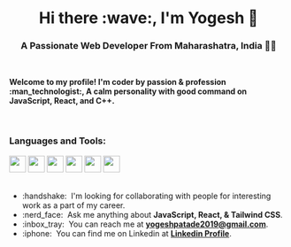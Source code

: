 <h1 align="center">Hi there :wave:, I'm Yogesh 🐼 </h1>

<h3 align="center">A Passionate Web Developer From Maharashatra, India 👨‍💻</h3>

<br/>
<p><strong>Welcome to my profile! I'm coder by passion & profession :man_technologist:, A calm personality with good command on JavaScript, React, and C++.</strong></p>
</br>

<h3 align="left">Languages and Tools:</h3>
<div align="left">
<a style="text-decoration:none">
  <img height="30" src="https://img.shields.io/badge/javascript-%23323330.svg?style=for-the-badge&logo=javascript&logoColor=%23F7DF1E" />
</a>
<a style="text-decoration:none">
  <img height="30" src="https://img.shields.io/badge/github-%2320232a?logo=github&logoColor=fff&style=for-the-badge" />
</a>
<a style="text-decoration:none">
  <img height="30" src="https://img.shields.io/badge/netlify-6DA55F?logo=netlify&logoColor=fff&style=for-the-badge" />
</a>
<a style="text-decoration:none">
  <img height="30" src="https://img.shields.io/badge/html5-red?logo=html5&logoColor=fff&style=for-the-badge" />
</a>
<a style="text-decoration:none">
  <img height="30" src="https://img.shields.io/badge/css3-blue?logo=css3&logoColor=fff&style=for-the-badge" />
</a>
<a style="text-decoration:none">
  <img height="30" src="https://img.shields.io/badge/Git-red?logo=git&logoColor=fff&style=for-the-badge" />
</a>
</div>
</br>
<ul>

<li>:handshake: &nbsp;I'm looking for collaborating with people for interesting work as a part of my career.</li>
<li>:nerd_face: &nbsp;Ask me anything about <strong>JavaScript, React, & Tailwind CSS</strong>.</li>
<li>:inbox_tray: &nbsp;You can reach me at <strong><a href="mailto:yogeshpatade2019@gmail.com">yogeshpatade2019@gmail.com</a></strong>.</li>
<li>:iphone: &nbsp;You can find me on Linkedin at <strong><a href="https://www.linkedin.com/in/yogeshpatade21">Linkedin Profile</a></strong>.</li>

</ul>
